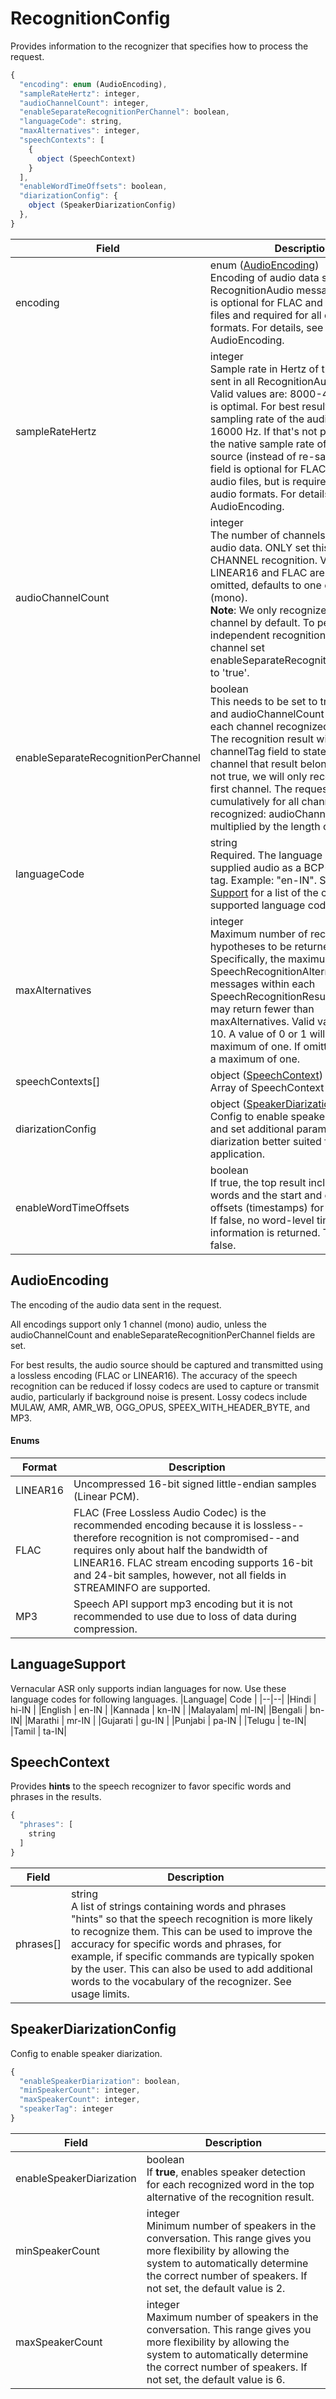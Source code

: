 # RecognitionConfig
Provides information to the recognizer that specifies how to process the request.

```js
{
  "encoding": enum (AudioEncoding),
  "sampleRateHertz": integer,
  "audioChannelCount": integer,
  "enableSeparateRecognitionPerChannel": boolean,
  "languageCode": string,
  "maxAlternatives": integer,
  "speechContexts": [
    {
      object (SpeechContext)
    }
  ],
  "enableWordTimeOffsets": boolean,
  "diarizationConfig": {
    object (SpeakerDiarizationConfig)
  },
}
```

| Field  | Description  |
|---|---|
|  encoding |  enum ([AudioEncoding](#audioencoding)) <br> Encoding of audio data sent in all RecognitionAudio messages. This field is optional for FLAC and WAV audio files and required for all other audio formats. For details, see AudioEncoding.|
| sampleRateHertz  |  integer <br> Sample rate in Hertz of the audio data sent in all RecognitionAudio messages. Valid values are: 8000-48000. 16000 is optimal. For best results, set the sampling rate of the audio source to 16000 Hz. If that's not possible, use the native sample rate of the audio source (instead of re-sampling). This field is optional for FLAC and WAV audio files, but is required for all other audio formats. For details, see AudioEncoding. |
| audioChannelCount  | integer <br> The number of channels in the input audio data. ONLY set this for MULTI-CHANNEL recognition. Valid values for LINEAR16 and FLAC are 1-8. If 0 or omitted, defaults to one channel (mono). <br> **Note**: We only recognize the first channel by default. To perform independent recognition on each channel set enableSeparateRecognitionPerChannel to 'true'.  |
| enableSeparateRecognitionPerChannel  |  boolean <br> This needs to be set to true explicitly and audioChannelCount > 1 to get each channel recognized separately. The recognition result will contain a channelTag field to state which channel that result belongs to. If this is not true, we will only recognize the first channel. The request is billed cumulatively for all channels recognized: audioChannelCount multiplied by the length of the audio. |
| languageCode  | string <br> Required. The language of the supplied audio as a BCP-47 language tag. Example: "en-IN". See [Language Support](#languagesupport) for a list of the currently supported language codes. |
| maxAlternatives  | integer <br> Maximum number of recognition hypotheses to be returned. Specifically, the maximum number of SpeechRecognitionAlternative messages within each SpeechRecognitionResult. The server may return fewer than maxAlternatives. Valid values are 0-10. A value of 0 or 1 will return a maximum of one. If omitted, will return a maximum of one. |
|speechContexts[] | object ([SpeechContext](#speechcontext)) <br> Array of SpeechContext|
| diarizationConfig	| object ([SpeakerDiarizationConfig](#speakerdiarizationconfig)) <br> Config to enable speaker diarization and set additional parameters to make diarization better suited for your application. |
| enableWordTimeOffsets  | boolean <br> If true, the top result includes a list of words and the start and end time offsets (timestamps) for those words. If false, no word-level time offset information is returned. The default is false. |


## AudioEncoding
The encoding of the audio data sent in the request.

All encodings support only 1 channel (mono) audio, unless the audioChannelCount and enableSeparateRecognitionPerChannel fields are set.

For best results, the audio source should be captured and transmitted using a lossless encoding (FLAC or LINEAR16). The accuracy of the speech recognition can be reduced if lossy codecs are used to capture or transmit audio, particularly if background noise is present. Lossy codecs include MULAW, AMR, AMR_WB, OGG_OPUS, SPEEX_WITH_HEADER_BYTE, and MP3.


#### Enums
| Format | Description  |
|--|--|
|LINEAR16|	Uncompressed 16-bit signed little-endian samples (Linear PCM).|
|FLAC |	FLAC (Free Lossless Audio Codec) is the recommended encoding because it is lossless--therefore recognition is not compromised--and requires only about half the bandwidth of LINEAR16. FLAC stream encoding supports 16-bit and 24-bit samples, however, not all fields in STREAMINFO are supported.|
| MP3 | Speech API support mp3 encoding but it is not recommended to use due to loss of data during compression.|


## LanguageSupport
Vernacular ASR only supports indian languages for now. Use these language codes for following languages.
|Language| Code |
|--|--|
|Hindi | hi-IN |
|English | en-IN |
|Kannada | kn-IN |
|Malayalam| ml-IN|
|Bengali | bn-IN|
|Marathi | mr-IN |
|Gujarati | gu-IN |
|Punjabi | pa-IN |
|Telugu | te-IN|
|Tamil | ta-IN|


## SpeechContext
Provides **hints** to the speech recognizer to favor specific words and phrases in the results.

```js
{
  "phrases": [
    string
  ]
}
```

| Field | Description |
|--|--|
| phrases[] | string <br> A list of strings containing words and phrases "hints" so that the speech recognition is more likely to recognize them. This can be used to improve the accuracy for specific words and phrases, for example, if specific commands are typically spoken by the user. This can also be used to add additional words to the vocabulary of the recognizer. See usage limits. |


## SpeakerDiarizationConfig
Config to enable speaker diarization.

```js
{
  "enableSpeakerDiarization": boolean,
  "minSpeakerCount": integer,
  "maxSpeakerCount": integer,
  "speakerTag": integer
}
```

| Field | Description |
|--|--|
| enableSpeakerDiarization  | boolean <br> If **true**, enables speaker detection for each recognized word in the top alternative of the recognition result. |
| minSpeakerCount | integer <br> Minimum number of speakers in the conversation. This range gives you more flexibility by allowing the system to automatically determine the correct number of speakers. If not set, the default value is 2. |
| maxSpeakerCount | integer <br> Maximum number of speakers in the conversation. This range gives you more flexibility by allowing the system to automatically determine the correct number of speakers. If not set, the default value is 6. |
